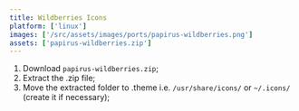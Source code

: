 ```yaml
---
title: Wildberries Icons
platform: ['linux']
images: ['/src/assets/images/ports/papirus-wildberries.png']
assets: ['papirus-wildberries.zip']
---
```


1. Download `papirus-wildberries.zip`;
2. Extract the .zip file;
3. Move the extracted folder to .theme i.e. `/usr/share/icons/` or `~/.icons/` (create it if necessary);

